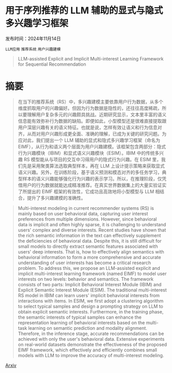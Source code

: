 # 用于序列推荐的 LLM 辅助的显式与隐式多兴趣学习框架

发布时间：2024年11月14日

`LLM应用` `推荐系统` `用户兴趣建模`

> LLM-assisted Explicit and Implicit Multi-interest Learning Framework for Sequential Recommendation

# 摘要

> 在当下的推荐系统（RS）中，多兴趣建模主要依靠用户行为数据，从多个维度抓取用户的兴趣偏好。但因为行为数据是隐性的，还往往高度稀疏，所以要理解用户复杂多元的兴趣颇具挑战。近期研究显示，文本里丰富的语义信息能有效弥补行为数据的缺陷。即便如此，小型模型还是很难直接提取跟用户深层兴趣有关的语义特征。也就是说，怎样有效让语义和行为信息对齐，从而对用户兴趣形成更全面、准确的理解，已成为关键的研究问题。为应对此，我们提出一个 LLM 辅助的显式和隐式多兴趣学习框架（命名为 EIMF），从行为和语义两个层面为用户兴趣建模。该框架包含两部分：隐式行为兴趣模块（IBIM）和显式语义兴趣模块（ESIM）。IBIM 中的传统多兴趣 RS 模型能从与项目的交互中习得用户的隐式行为兴趣。在 ESIM 里，我们先是采用聚类算法选取典型样本，再在 LLM 上设计提示策略来获取显式语义兴趣。另外，在训练阶段，基于语义预测和模态对齐的多任务学习，典型样本的语义兴趣能够强化行为兴趣的表示学习。所以，在推理阶段，仅凭借用户的行为数据就能达成精准推荐。在真实世界数据集上的大量实验证实了所提出的 EIMF 框架的有效性，它成功且高效地将小型模型与 LLM 相结合，提升了多兴趣建模的准确性。

> Multi-interest modeling in current recommender systems (RS) is mainly based on user behavioral data, capturing user interest preferences from multiple dimensions. However, since behavioral data is implicit and often highly sparse, it is challenging to understand users' complex and diverse interests. Recent studies have shown that the rich semantic information in the text can effectively supplement the deficiencies of behavioral data. Despite this, it is still difficult for small models to directly extract semantic features associated with users' deep interests. That is, how to effectively align semantics with behavioral information to form a more comprehensive and accurate understanding of user interests has become a critical research problem. To address this, we propose an LLM-assisted explicit and implicit multi-interest learning framework (named EIMF) to model user interests on two levels: behavior and semantics. The framework consists of two parts: Implicit Behavioral Interest Module (IBIM) and Explicit Semantic Interest Module (ESIM). The traditional multi-interest RS model in IBIM can learn users' implicit behavioral interests from interactions with items. In ESIM, we first adopt a clustering algorithm to select typical samples and design a prompting strategy on LLM to obtain explicit semantic interests. Furthermore, in the training phase, the semantic interests of typical samples can enhance the representation learning of behavioral interests based on the multi-task learning on semantic prediction and modality alignment. Therefore, in the inference stage, accurate recommendations can be achieved with only the user's behavioral data. Extensive experiments on real-world datasets demonstrate the effectiveness of the proposed EIMF framework, which effectively and efficiently combines small models with LLM to improve the accuracy of multi-interest modeling.

[Arxiv](https://arxiv.org/abs/2411.09410)